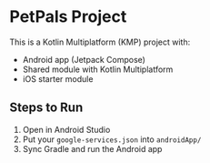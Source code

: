# PetPals Project

This is a Kotlin Multiplatform (KMP) project with:
- Android app (Jetpack Compose)
- Shared module with Kotlin Multiplatform
- iOS starter module

## Steps to Run
1. Open in Android Studio
2. Put your `google-services.json` into `androidApp/`
3. Sync Gradle and run the Android app
